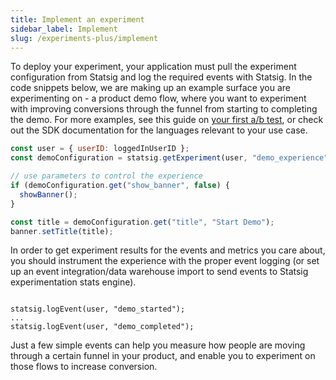 ```yaml
---
title: Implement an experiment
sidebar_label: Implement
slug: /experiments-plus/implement
---
```


To deploy your experiment, your application must pull the experiment configuration from Statsig and log the required events with Statsig.  In the code snippets below, we are making up an example surface you are experimenting on - a product demo flow, where you want to experiment with improving conversions through the funnel from starting to completing the demo.  For more examples, see this guide on [your first a/b test](guides/abn-tests), or check out the SDK documentation for the languages relevant to your use case.

```js
const user = { userID: loggedInUserID };
const demoConfiguration = statsig.getExperiment(user, "demo_experience");

// use parameters to control the experience
if (demoConfiguration.get("show_banner", false) {
  showBanner();
}

const title = demoConfiguration.get("title", "Start Demo");
banner.setTitle(title);
```

In order to get experiment results for the events and metrics you care about, you should instrument the experience with the proper event logging (or set up an event integration/data warehouse import to send events to Statsig experimentation stats engine).

```

statsig.logEvent(user, "demo_started");
...
statsig.logEvent(user, "demo_completed");
```

Just a few simple events can help you measure how people are moving through a certain funnel in your product, and enable you to experiment on those flows to increase conversion.
